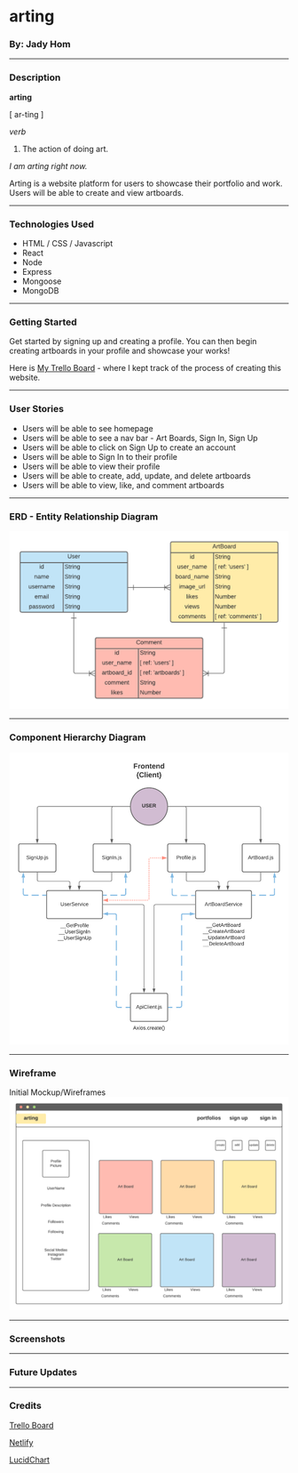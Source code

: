 # arting

### By: Jady Hom
***

### Description
**arting**

[ ar-ting ]

*verb*

1. The action of doing art.

*I am arting right now.*

Arting is a website platform for users to showcase their portfolio and work. Users will be able to create and view artboards. 

***

### Technologies Used
* HTML / CSS / Javascript
* React
* Node
* Express
* Mongoose
* MongoDB
***

### Getting Started

Get started by signing up and creating a profile. You can then begin creating artboards in your profile and showcase your works!

Here is [My Trello Board](https://trello.com/b/snLYqikj.com) - where I kept track of the process of creating this website.
***

### User Stories
* Users will be able to see homepage
* Users will be able to see a nav bar - Art Boards, Sign In, Sign Up
* Users will be able to click on Sign Up to create an account
* Users will be able to Sign In to their profile
* Users will be able to view their profile
* Users will be able to create, add, update, and delete artboards
* Users will be able to view, like, and comment artboards
***

### ERD - Entity Relationship Diagram
![ERD](assets/arting_ERD.png)
***

### Component Hierarchy Diagram
![Component Hierarchy Diagram](assets/arting_ComponentHierarchy.png)
***

### Wireframe
Initial Mockup/Wireframes
![Initial Wireframe](assets/wireframe_arting.png)
***

### Screenshots

***

### Future Updates
<!--
- [ ] future updates here
- [ ] future updates here
- [ ] future updates here
- [ ] future updates here 
-->
***

### Credits
[Trello Board](trello.com)

[Netlify](https://www.netlify.com/)

[LucidChart](https://www.lucidchart.com/)